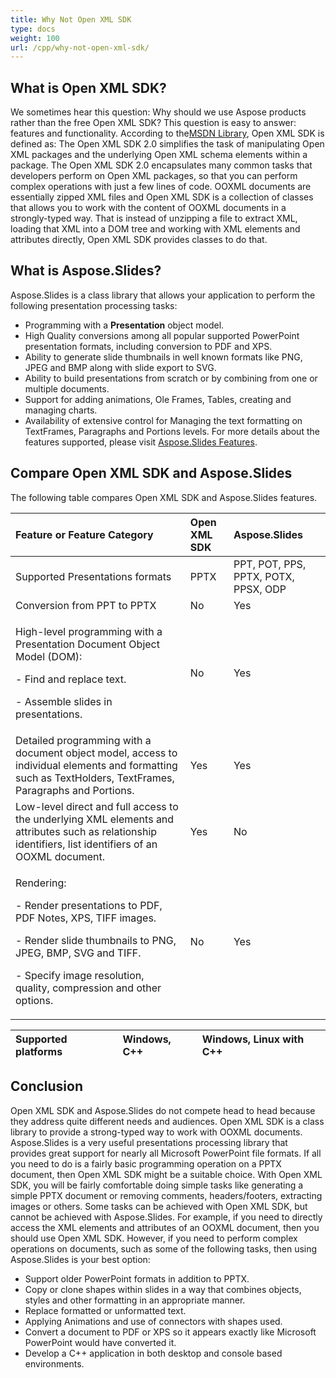 ```yaml
---
title: Why Not Open XML SDK
type: docs
weight: 100
url: /cpp/why-not-open-xml-sdk/
---
```


## **What is Open XML SDK?**
We sometimes hear this question: Why should we use Aspose products rather than the free Open XML SDK? This question is easy to answer: features and functionality. According to the[MSDN Library](http://msdn.microsoft.com/en-us/library/bb448854.aspx), Open XML SDK is defined as: The Open XML SDK 2.0 simplifies the task of manipulating Open XML packages and the underlying Open XML schema elements within a package. The Open XML SDK 2.0 encapsulates many common tasks that developers perform on Open XML packages, so that you can perform complex operations with just a few lines of code. OOXML documents are essentially zipped XML files and Open XML SDK is a collection of classes that allows you to work with the content of OOXML documents in a strongly-typed way. That is instead of unzipping a file to extract XML, loading that XML into a DOM tree and working with XML elements and attributes directly, Open XML SDK provides classes to do that.
## **What is Aspose.Slides?**
Aspose.Slides is a class library that allows your application to perform the following presentation processing tasks:

- Programming with a **Presentation** object model.
- High Quality conversions among all popular supported PowerPoint presentation formats, including conversion to PDF and XPS.
- Ability to generate slide thumbnails in well known formats like PNG, JPEG and BMP along with slide export to SVG.
- Ability to build presentations from scratch or by combining from one or multiple documents.
- Support for adding animations, Ole Frames, Tables, creating and managing charts.
- Availability of extensive control for Managing the text formatting on TextFrames, Paragraphs and Portions levels.
  For more details about the features supported, please visit [Aspose.Slides Features](https://docs-qa.aspose.com/display/slidesnet/Product+Overview).
## **Compare Open XML SDK and Aspose.Slides**
The following table compares Open XML SDK and Aspose.Slides features.

|**Feature or Feature Category**|**Open XML SDK**|**Aspose.Slides**|
| :- | :- | :- |
|Supported Presentations formats|PPTX|PPT, POT, PPS, PPTX, POTX, PPSX, ODP|
|Conversion from PPT to PPTX|No|Yes|
|<p>High-level programming with a Presentation Document Object Model (DOM):</p><p>- Find and replace text.</p><p>- Assemble slides in presentations.</p>|No|Yes|
|Detailed programming with a document object model, access to individual elements and formatting such as TextHolders, TextFrames, Paragraphs and Portions.|Yes|Yes|
|Low-level direct and full access to the underlying XML elements and attributes such as relationship identifiers, list identifiers of an OOXML document.|Yes|No|
|<p>Rendering:</p><p>- Render presentations to PDF, PDF Notes, XPS, TIFF images.</p><p>- Render slide thumbnails to PNG, JPEG, BMP, SVG and TIFF.</p><p>- Specify image resolution, quality, compression and other options.</p>|No|Yes|


|Supported platforms|Windows, C++|Windows, Linux with C++|
| :- | :- | :- |
## **Conclusion**
Open XML SDK and Aspose.Slides do not compete head to head because they address quite different needs and audiences. Open XML SDK is a class library to provide a strong-typed way to work with OOXML documents. Aspose.Slides is a very useful presentations processing library that provides great support for nearly all Microsoft PowerPoint file formats. If all you need to do is a fairly basic programming operation on a PPTX document, then Open XML SDK might be a suitable choice. With Open XML SDK, you will be fairly comfortable doing simple tasks like generating a simple PPTX document or removing comments, headers/footers, extracting images or others. Some tasks can be achieved with Open XML SDK, but cannot be achieved with Aspose.Slides. For example, if you need to directly access the XML elements and attributes of an OOXML document, then you should use Open XML SDK. However, if you need to perform complex operations on documents, such as some of the following tasks, then using Aspose.Slides is your best option:

- Support older PowerPoint formats in addition to PPTX.
- Copy or clone shapes within slides in a way that combines objects, styles and other formatting in an appropriate manner.
- Replace formatted or unformatted text.
- Applying Animations and use of connectors with shapes used.
- Convert a document to PDF or XPS so it appears exactly like Microsoft PowerPoint would have converted it.
- Develop a C++ application in both desktop and console based environments.
